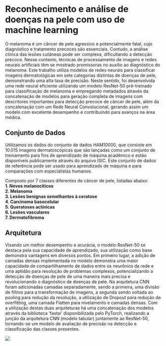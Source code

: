 # Reconhecimento e análise de doenças na pele com uso de machine learning

O melanoma é um câncer de pele agressivo e potencialmente fatal, cujo diagnóstico e tratamento precoces são essenciais. Contudo, a análise clínica das lesões cutâneas pode ser complexa, dificultando a detecção precoce. Nesse contexto, técnicas de processamento de imagens e redes neurais artificiais têm se mostrado promissoras no auxílio ao diagnóstico do melanoma. Este trabalho utiliza modelos de redes neurais para classificar imagens dermatológicas em sete categorias distintas de doenças de pele, demonstrando uma alta taxa de precisão.
Neste sentido, foi desenvolvida uma rede neural eficiente utilizando um modelo ResNet-50 pré-treinado para classificação de melanoma e empregando metadados através da concatenação de modelos para geração completa de imagens com descritores importantes para detecção precoce de câncer de pele, além da concatenação com um Rede Neural Convolucional, gerando assim um modelo com excelente desempenho e contribuindo para avanços na área médica.

##  Conjunto de Dados
Utilizamos os dados do conjunto de dados HAM10000, que consiste em 10.015 imagens dermatoscópicas que são lançadas como um conjunto de treinamento para fins de aprendizado de máquina acadêmico e estão disponíveis publicamente através do arquivo ISIC. Este conjunto de dados de referência pode ser usado para aprendizado de máquina e para comparações com especialistas humanos.

Composto por 7 classes diferentes de câncer de pele, listadas abaixo:  
**1. Nevos melanocíticos**   
**2. Melanoma**  
**3. Lesões benignas semelhantes à ceratose**  
**4. Carcinoma basocelular**  
**5. Queratoses actínicas**  
**6. Lesões vasculares**  
**7. Dermatofibroma**  

##  Arquitetura
Visando um melhor desempenho e acurácia, o modelo ResNet-50 se destaca pela sua capacidade de aprendizado, sua utilização como base demonstra vantagens em diversos pontos. Em primeiro lugar, a adição de camadas densas implementada no modelo demonstra uma maior capacidade de compartilhamento de dados entre os neurônios da rede e uma aptidão para resolução de problemas complexos, potencializando a detecção de doenças de pele de uma maneira mais precisa e revolucionando o diagnóstico de doenças de pele.
Na arquitetura CNN foram adicionadas camadas separadamente, sendo a primeira, uma divisão de filtros para a transformação de imagens, a segunda sendo voltada ao pooling para redução da resolução, a utilização de Dropout para redução de overfitting, uma camada Flatten para nivelamento e camadas densas.
Com a utilização destas duas arquiteturas há uma concatenação dos modelos através da biblioteca ‘fastai’ disponibilizada pelo PyTorch, realizando a junção da arquitetura CNN (modelo tabular) juntamente ao ResNet-50, tornando-se um modelo de avaliação de precisão na detecção e classificação das classes presentes.

![](https://github.com/Gaazedo/Reconhecimento-e-analise-de-doencas-na-pele-com-uso-de-machine-learning/blob/main/arquitetura_projeto.jpg?raw=true)
